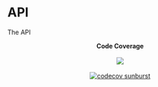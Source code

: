 # API
The API

<p align="center">
  <strong>Code Coverage</strong><br><br>
  <a href="https://codecov.io/gh/Wits-Adventure/API" > 
 <img src="https://codecov.io/gh/Wits-Adventure/API/branch/main/graph/badge.svg?token=1TAB3XT3GU"/> 
 </a>
 <br><br>
  <a href="https://codecov.io/gh/Wits-Adventure/API">
    <img src="https://codecov.io/gh/Wits-Adventure/API/main/branch/main/graph/sunburst.svg?token=1TAB3XT3GU" alt="codecov sunburst" />
  </a>
</p>
